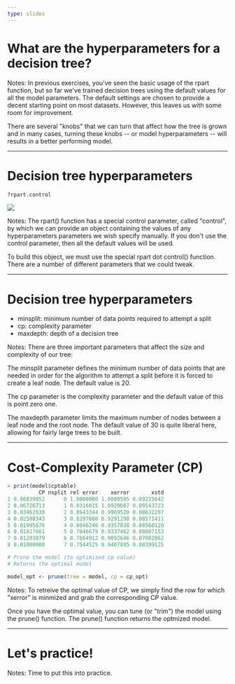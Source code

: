 ```yaml
---
type: slides
---
```


# What are the hyperparameters for a decision tree?

Notes: In previous exercises, you've seen the basic usage of the rpart function, but so far we've trained decision trees using the default values for all the model parameters.  The default settings are chosen to provide a decent starting point on most datasets.  However, this leaves us with some room for improvement.  

There are several "knobs" that we can turn that affect how the tree is grown and in many cases, turning these knobs -- or model hyperparameters -- will results in a better performing model.  

---

# Decision tree hyperparameters

```r
?rpart.control
```

![](https://github.com/open-data-courses/tree-based-models-in-r/blob/master/images/rpart.control_args.png?raw=TRUE) 

Notes: The rpart() function has a special control parameter, called "control", by which we can provide an object containing the values of any hyperparameters parameters we wish specify manually.  If you don't use the control parameter, then all the default values will be used. 

To build this object, we must use the special rpart dot control() function. There are a number of different parameters that we could tweak.

---

# Decision tree hyperparameters

- minsplit: minimum number of data points required to attempt a split
- cp: complexity parameter
- maxdepth: depth of a decision tree

Notes: There are three important parameters that affect the size and complexity of our tree: 

The minsplit parameter defines the minimum number of data points that are needed in order for the algorithm to attempt a split before it is forced to create a leaf node. The default value is 20. 

The cp parameter is the complexity parameter and the default value of this is point zero one.

The maxdepth parameter limits the maximum number of nodes between a leaf node and the root node. The default value of 30 is quite liberal here, allowing for fairly large trees to be built. 

---

# Cost-Complexity Parameter (CP)

```r
> print(model$cptable)
          CP nsplit rel error    xerror       xstd
1 0.06839852      0 1.0000000 1.0080595 0.09215642
2 0.06726713      1 0.9316015 1.0920667 0.09543723
3 0.03462630      2 0.8643344 0.9969520 0.08632297
4 0.02508343      3 0.8297080 0.9291298 0.08571411
5 0.01995676      4 0.8046246 0.9357838 0.08560120
6 0.01817661      5 0.7846679 0.9337462 0.08087153
7 0.01203879      6 0.7664912 0.9092646 0.07982862
8 0.01000000      7 0.7544525 0.9407895 0.08399125
```

```r
# Prune the model (to optimized cp value)
# Returns the optimal model

model_opt <- prune(tree = model, cp = cp_opt)
```

Notes: To retreive the optimal value of CP, we simply find the row for which "xerror" is minmized and grab the corresponding CP value.  

Once you have the optimal value, you can tune (or "trim") the model using the prune() function. The prune() function returns the optmized model.  

---

# Let's practice!

Notes: Time to put this into practice.
